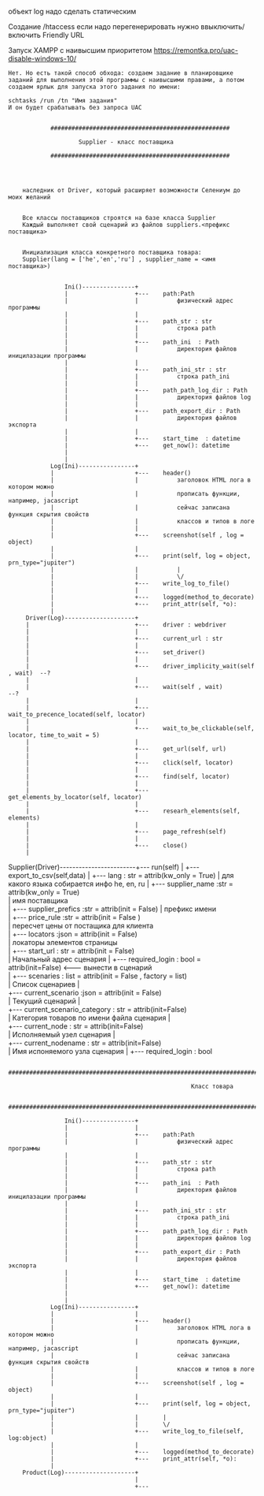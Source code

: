﻿объект log надо сделать статическим 
 
 
 Создание /htaccess
     если надо перегенерировать нужно ввыключить/включить Friendly URL
     
     
Запуск XAMPP с наивысшим приоритетом
    https://remontka.pro/uac-disable-windows-10/

    Нет. Но есть такой способ обхода: создаем задание в планировщике заданий для выполнения этой программы с наивысшими правами, а потом создаем ярлык для запуска этого задания по имени:

    schtasks /run /tn "Имя задания"
    И он будет срабатывать без запроса UAC

           
                ###################################################
                
                        Supplier - класс поставщика

                ###################################################

        
        
        
        наследник от Driver, который расширяет возможности Селениум до мoих желаний


        Все классы поставщиков строятся на базе класса Supplier
        Каждый выполняет свой сценарий из файлов suppliers.<префикс поставщика>


        Инициализация класса конкретного поставщика товара:
        Supplier(lang = ['he','en','ru'] , supplier_name = <имя поставщика>) 


                    Ini()---------------+
                    |                   +---    path:Path
                    |                   |           физический адрес программы
                    |                   |           
                    |                   +---    path_str : str
                    |                   |           строка path
                    |                   |           
                    |                   +---    path_ini  : Path
                    |                   |           директория файлов иницилазации программы
                    |                   |           
                    |                   +---    path_ini_str : str
                    |                   |           строка path_ini
                    |                   |           
                    |                   +---    path_path_log_dir : Path
                    |                   |           директория файлов log
                    |                   |           
                    |                   +---    path_export_dir : Path
                    |                   |           директория файлов экспорта
                    |                   |           
                    |                   +---    start_time  : datetime
                    |                   +---    get_now(): datetime
                    |
                    |
                Log(Ini)----------------+
                |                       +---    header()
                |                       |           заголовок HTML лога в котором можно
                |                       |           прописать функции, например, jacascript
                |                       |           сейчас записана функция скрытия свойств
                |                       |           классов и типов в логе
                |                       |           
                |                       +---    screenshot(self , log = object) 
                |                       |
                |                       +---    print(self, log = object, prn_type="jupiter") 
                |                       |           |
                |                       |           \/
                |                       +---    write_log_to_file()
                |                       |
                |                       +---    logged(method_to_decorate)
                |                       +---    print_attr(self, *o):
                |
         Driver(Log)--------------------+
         |                              +---    driver : webdriver 
         |                              |
         |                              +---    current_url : str
         |                              |
         |                              +---    set_driver()
         |                              |
         |                              +---    driver_implicity_wait(self , wait)  --?
         |                              |
         |                              +---    wait(self , wait)                   --?
         |                              |
         |                              +---    wait_to_precence_located(self, locator) 
         |                              |
         |                              +---    wait_to_be_clickable(self, locator, time_to_wait = 5)
         |                              |
         |                              +---    get_url(self, url)
         |                              |
         |                              +---    click(self, locator)
         |                              |
         |                              +---    find(self, locator)
         |                              |
         |                              +---    get_elements_by_locator(self, locator)
         |                              |
         |                              +---    researh_elements(self, elements)
         |                              |
         |                              +---    page_refresh(self)
         |                              |
         |                              +---    close()
         |
Supplier(Driver)------------------------+---    run(self)
                                        |
                                        +---    export_to_csv(self,data)
                                        |
                                        +---    lang : str = attrib(kw_only = True)
                                        |           для какого языка собирается инфо  he, en, ru 
                                        |
                                        +---    supplier_name :str  = attrib(kw_only = True)                    
                                        |        имя поставщика     
                                        |
                                        +---    supplier_prefics :str  = attrib(init = False)
                                        |           префикс имени                             
                                        |
                                        +---    price_rule :str = attrib(init = False )                         
                                        |        пересчет цены от постащика для клиента              
                                        |
                                        +---    locators :json  =  attrib(init = False)                              
                                        |           локаторы элементов страницы                         
                                        |
                                        +---      start_url : str =  attrib(init = False)                              
                                        |          Начальный адрес сценария
                                        |
                                        +---       required_login : bool = attrib(init=False)      <--- вынести в сценарий           
                                        |
                                        +---    scenaries : list  =  attrib(init = False , factory = list)      
                                        |           Список сценариев
                                        |           
                                        +---    current_scenario :json = attrib(init = False)                   
                                        |               Текущий сценарий
                                        |           
                                        +---    current_scenario_category : str =  attrib(init=False)           
                                        |           Категория товаров по имени файла сценария
                                        |           
                                        +---    current_node  : str =  attrib(init=False)                       
                                        |          Исполняемый узел сценария
                                        |           
                                        +---    current_nodename  : str =  attrib(init=False)                   
                                        |           Имя испоняемого узла сценария
                                        |
                                        +---    required_login : bool
        

                            #################################################################################

                                                        Класс товара
   
                            #################################################################################

                    Ini()---------------+
                    |                   |
                    |                   +---    path:Path
                    |                   |           физический адрес программы
                    |                   |           
                    |                   +---    path_str : str
                    |                   |           строка path
                    |                   |           
                    |                   +---    path_ini  : Path
                    |                   |           директория файлов иницилазации программы
                    |                   |           
                    |                   +---    path_ini_str : str
                    |                   |           строка path_ini
                    |                   |           
                    |                   +---    path_path_log_dir : Path
                    |                   |           директория файлов log
                    |                   |           
                    |                   +---    path_export_dir : Path
                    |                   |           директория файлов экспорта
                    |                   |           
                    |                   +---    start_time  : datetime
                    |                   +---    get_now(): datetime
                    |
                    |
                Log(Ini)----------------+
                |                       |
                |                       +---    header()
                |                       |           заголовок HTML лога в котором можно
                |                       |           прописать функции, например, jacascript
                |                       |           сейчас записана функция скрытия свойств
                |                       |           классов и типов в логе
                |                       |           
                |                       +---    screenshot(self , log = object) 
                |                       |
                |                       +---    print(self, log = object, prn_type="jupiter") 
                |                       |       |
                |                       |       \/  
                |                       +---    write_log_to_file(self, log:object)
                |                       |
                |                       +---    logged(method_to_decorate)
                |                       +---    print_attr(self, *o):
                |
        Product(Log)--------------------+
                                        |
                                        +---